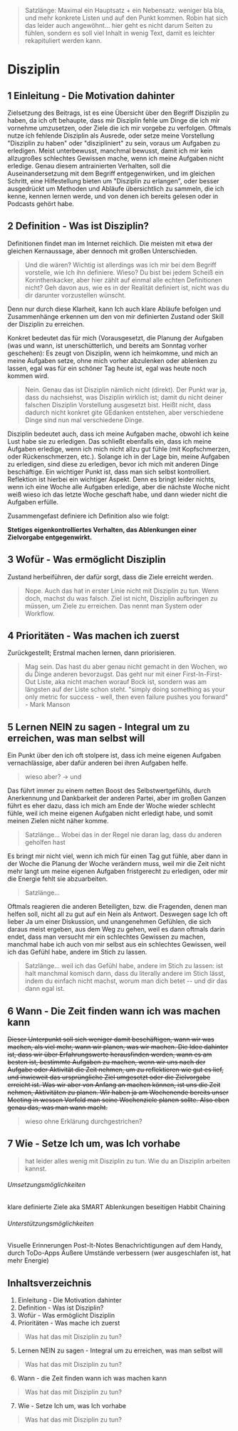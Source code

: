 > Satzlänge: Maximal ein Hauptsatz + ein Nebensatz.
> weniger bla bla, und mehr konkrete Listen und auf den Punkt kommen.
> Robin hat sich das leider auch angewöhnt... hier geht es nicht darum Seiten zu fühlen, sondern es soll viel Inhalt in wenig Text, damit es leichter rekapituliert werden kann.

# Disziplin

## 1 Einleitung - Die Motivation dahinter

Zielsetzung des Beitrags, ist es eine Übersicht über den Begriff Disziplin zu haben, da ich oft behaupte, dass mir Disziplin fehle um Dinge die ich mir vornehme umzusetzen, oder Ziele die ich mir vorgebe zu verfolgen. Oftmals nutze ich fehlende Disziplin als Ausrede, oder setze meine Vorstellung "Disziplin zu haben" oder "diszipliniert" zu sein, voraus um Aufgaben zu erledigen. Meist unterbewusst, manchmal bewusst, damit ich mir kein allzugroßes schlechtes Gewissen mache, wenn ich meine Aufgaben nicht erledige.
Genau diesem antrainierten Verhalten, soll die Auseinandersetzung mit dem Begriff entgegenwirken, und im gleichen Schritt, eine Hilfestellung bieten um "Disziplin zu erlangen", oder besser ausgedrückt um Methoden und Abläufe übersichtlich zu sammeln, die ich kenne, kennen lernen werde, und von denen ich bereits gelesen oder in Podcasts gehört habe.

## 2 Definition - Was ist Disziplin? 

Definitionen findet man im Internet reichlich. Die meisten mit etwa der gleichen Kernaussage, aber dennoch mit großen Unterschieden. 
> Und die wären? 
Wichtig ist allerdings was ich mir bei dem Begriff vorstelle, wie Ich ihn definiere.
> Wieso? Du bist bei jedem Scheiß ein Korinthenkacker, aber hier zählt auf einmal alle echten Definitionen nicht?
> Geh davon aus, wie es in der Realität definiert ist, nicht was du dir darunter vorzustellen wünscht.

Denn nur durch diese Klarheit, kann Ich auch klare Abläufe befolgen und Zusammenhänge erkennen um den von mir definierten Zustand oder Skill der Disziplin zu erreichen.

Konkret bedeutet das für mich (Vorausgesetzt, die Planung der Aufgaben (was und wann, ist unerschütterlich, und bereits am Sonntag vorher geschehen):
Es zeugt von Disziplin, wenn ich heimkomme, und mich an meine Aufgaben setze, ohne mich vorher abzulenken oder ablenken zu lassen, egal was für ein schöner Tag heute ist, egal was heute noch kommen wird.
> Nein. Genau das ist Disziplin nämlich nicht (direkt).
> Der Punkt war ja, dass du nachsiehst, was Disziplin wirklich ist; damit du nicht deiner falschen Disziplin Vorstellung ausgesetzt bist. Heißt nicht, dass dadurch nicht konkret gite GEdanken entstehen, aber verschiedene Dinge sind nun mal verschiedene Dinge.

Disziplin bedeutet auch, dass ich meine Aufgaben mache, obwohl ich keine Lust habe sie zu erledigen. Das schließt ebenfalls ein, dass ich meine Aufgaben erledige, wenn ich mich nicht allzu gut fühle (mit Kopfschmerzen, oder Rückenschmerzen, etc.). 
Solange ich in der Lage bin, meine Aufgaben zu erledigen, sind diese zu erledigen, bevor ich mich mit anderen Dinge beschäftige. 
Ein wichtiger Punkt ist, dass man sich selbst kontrolliert. Reflektion ist hierbei ein wichtiger Aspekt. Denn es bringt leider nichts, wenn ich eine Woche alle Aufgaben erledige, aber die nächste Woche nicht weiß wieso ich das letzte Woche geschaft habe, und dann wieder nicht die Aufgaben erfülle.

Zusammengefast definiere ich Definition also wie folgt:

**Stetiges eigenkontrolliertes Verhalten, das Ablenkungen einer Zielvorgabe entgegenwirkt.**


## 3 Wofür - Was ermöglicht Disziplin 

Zustand herbeiführen, der dafür sorgt, dass die Ziele erreicht werden.
> Nope. Auch das hat in erster Linie nicht mit Disziplin zu tun. Wenn doch, machst du was falsch.
> Ziel ist nicht, Disziplin aufbringen zu müssen, um Ziele zu erreichen. Das nennt man System oder Workflow.

## 4 Prioritäten - Was machen ich zuerst

Zurückgestellt;
Erstmal machen lernen, dann priorisieren.
> Mag sein. Das hast du aber genau nicht gemacht in den Wochen, wo du Dinge anderen bevorzugst.
> Das geht nur mit einer First-In-First-Out Liste, aka nicht machen worauf Bock ist, sondern was am längsten auf der Liste schon steht.
"simply doing something as your only metric for success - well, then even failure pushes you forward" - Mark Manson

## 5 Lernen NEIN zu sagen - Integral um zu erreichen, was man selbst will

Ein Punkt über den ich oft stolpere ist, dass ich meine eigenen Aufgaben vernachlässige, aber dafür anderen bei ihren Aufgaben helfe.
> wieso aber? -> und

Das führt immer zu einem netten Boost des Selbstwertgefühls, durch Anerkennung und Dankbarkeit der anderen Partei, aber im großen Ganzen führt es eher dazu, dass ich mich am Ende der Woche wieder schlecht fühle, weil ich meine eigenen Aufgaben nicht erledigt habe, und somit meinen Zielen nicht näher komme. 
> Satzlänge...
> Wobei das in der Regel nie daran lag, dass du anderen geholfen hast

Es bringt mir nicht viel, wenn ich mich für einen Tag gut fühle, aber dann in der Woche die Planung der Woche verändern muss, weil mir die Zeit nicht mehr langt um meine eigenen Aufgaben fristgerecht zu erledigen, oder mir die Energie fehlt sie abzuarbeiten.
> Satzlänge...

Oftmals reagieren die anderen Beteiligten, bzw. die Fragenden, denen man helfen soll, nicht all zu gut auf ein Nein als Antwort. Deswegen sage Ich oft lieber Ja um einer Diskussion, und unangenehmen Gefühlen, die sich daraus meist ergeben, aus dem Weg zu gehen, weil es dann oftmals darin endet, dass man versucht mir ein schlechtes Gewissen zu machen, manchmal habe ich auch von mir selbst aus ein schlechtes Gewissen, weil ich das Gefühl habe, andere im Stich zu lassen.
> Satzlänge...
> weil ich das Gefühl habe, andere im Stich zu lassen: ist halt manchmal komisch dann, dass du literally andere im Stich lässt, indem du einfach nicht machst, worum man dich betet -- und dir das dann egal ist.

## 6 Wann - Die Zeit finden wann ich was machen kann

~~Dieser Unterpunkt soll sich weniger damit beschäftigen, wann wir was machen, als viel mehr, wann wir planen, was wir machen. Die Idee dahinter ist, dass wir über Erfahrungswerte herausfinden werden, wann es am besten ist, bestimmte Aufgaben zu machen, wenn wir uns nach der Aufgabe oder Aktivität die Zeit nehmen, um zu reflektieren wie gut es lief, und inwieweit das ursprüngliche Ziel umgesetzt oder die Zielvorgabe erreicht ist.
Was wir aber von Anfang an machen können, ist uns die Zeit nehmen, Aktivitäten zu planen. Wir haben ja am Wochenende bereits unser Meeting in wessen Vorfeld man seine Wochenziele planen sollte. Also eben genau das, was man wann macht.~~
> wieso ohne Erklärung durchgestrichen?

## 7 Wie - Setze Ich um, was Ich vorhabe

> hat leider alles wenig mit Disziplin zu tun. Wie du an Disziplin arbeiten kannst.

###### Umsetzungsmöglichkeiten
klare definierte Ziele aka SMART
Ablenkungen beseitigen
Habbit Chaining

###### Unterstützungsmöglichkeiten
Visuelle Erinnerungen
Post-It-Notes
Benachrichtigungen auf dem Handy, durch ToDo-Apps
Äußere Umstände verbessern (wer ausgeschlafen ist, hat mehr Energie)

## Inhaltsverzeichnis

1. Einleitung - Die Motivation dahinter
2. Definition - Was ist Disziplin?
3. Wofür - Was ermöglicht Disziplin
4. Prioritäten - Was mache ich zuerst
> Was hat das mit Disziplin zu tun?
5. Lernen NEIN zu sagen - Integral um zu erreichen, was man selbst will
> Was hat das mit Disziplin zu tun?
6. Wann - die Zeit finden wann ich was machen kann
> Was hat das mit Disziplin zu tun?
7. Wie - Setze Ich um, was Ich vorhabe
> Was hat das mit Disziplin zu tun?
